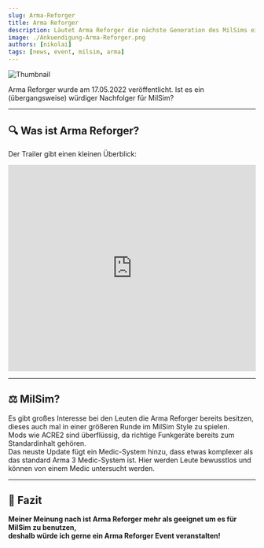 ```yaml
---
slug: Arma-Reforger
title: Arma Reforger
description: Läutet Arma Reforger die nächste Generation des MilSims ein?
image: ./Ankuendigung-Arma-Reforger.png
authors: [nikolai]
tags: [news, event, milsim, arma]
---
```


![Thumbnail](./Ankuendigung-Arma-Reforger.png)

Arma Reforger wurde am 17.05.2022 veröffentlicht. Ist es ein (übergangsweise) würdiger Nachfolger für MilSim?

<!--truncate-->

---

## 🔍 Was ist Arma Reforger?

Der Trailer gibt einen kleinen Überblick:

<iframe width="100%" height="420" src="https://www.youtube.com/embed/AIervYhiEZ8" title="YouTube video player" frameborder="0" allow="accelerometer; autoplay; clipboard-write; encrypted-media; gyroscope; picture-in-picture; web-share" allowfullscreen></iframe>
  

---  
  

## ⚖️ MilSim?  
  
Es gibt großes Interesse bei den Leuten die Arma Reforger bereits besitzen, dieses auch mal in einer größeren Runde im MilSim Style zu spielen.  
Mods wie ACRE2 sind überflüssig, da richtige Funkgeräte bereits zum Standardinhalt gehören.  
Das neuste Update fügt ein Medic-System hinzu, dass etwas komplexer als das standard Arma 3 Medic-System ist. Hier werden Leute bewusstlos und können von einem Medic untersucht werden.  
  

---


## 🚀 Fazit

**Meiner Meinung nach ist Arma Reforger mehr als geeignet um es für MilSim zu benutzen,**  
**deshalb würde ich gerne ein Arma Reforger Event veranstalten!**  

